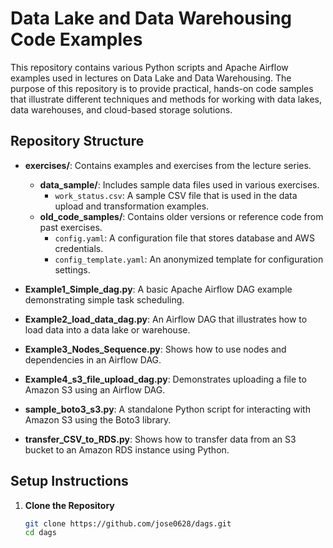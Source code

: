 # Data Lake and Data Warehousing Code Examples

This repository contains various Python scripts and Apache Airflow examples used in lectures on Data Lake and Data Warehousing. The purpose of this repository is to provide practical, hands-on code samples that illustrate different techniques and methods for working with data lakes, data warehouses, and cloud-based storage solutions.

## Repository Structure

- **exercises/**: Contains examples and exercises from the lecture series.
  - **data_sample/**: Includes sample data files used in various exercises.
    - `work_status.csv`: A sample CSV file that is used in the data upload and transformation examples.
  - **old_code_samples/**: Contains older versions or reference code from past exercises.
    - `config.yaml`: A configuration file that stores database and AWS credentials.
    - `config_template.yaml`: An anonymized template for configuration settings.

- **Example1_Simple_dag.py**: A basic Apache Airflow DAG example demonstrating simple task scheduling.
- **Example2_load_data_dag.py**: An Airflow DAG that illustrates how to load data into a data lake or warehouse.
- **Example3_Nodes_Sequence.py**: Shows how to use nodes and dependencies in an Airflow DAG.
- **Example4_s3_file_upload_dag.py**: Demonstrates uploading a file to Amazon S3 using an Airflow DAG.
- **sample_boto3_s3.py**: A standalone Python script for interacting with Amazon S3 using the Boto3 library.
- **transfer_CSV_to_RDS.py**: Shows how to transfer data from an S3 bucket to an Amazon RDS instance using Python.

## Setup Instructions

1. **Clone the Repository**
   ```sh
   git clone https://github.com/jose0628/dags.git
   cd dags

